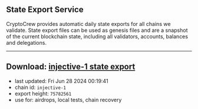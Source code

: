 ## State Export Service
CryptoCrew provides automatic daily state exports for all chains we validate. State export files can be used as genesis files and are a snapshot of the current blockchain state, including all validators, accounts, balances and delegations.

---
**Download: [injective-1 state export](https://dl-eu2.ccvalidators.com/SERVICE/injective/injective-1_export_75782561.json)**
---

- last updated: Fri Jun 28 2024 00:19:41
- chain id: `injective-1`
- export height: `75782561`
- use for: airdrops, local tests, chain recovery
